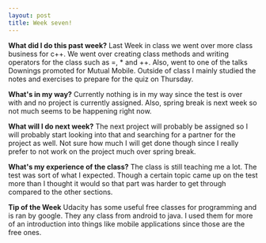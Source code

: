 ```yaml
---
layout: post
title: Week seven!
---
```


**What did I do this past week?**
Last Week in class we went over more class business for c++. We went over creating class methods and writing operators for the class such as =, * and ++. Also, went to one of the talks Downings promoted for Mutual Mobile. Outside of class I mainly studied the notes and exercises to prepare for the quiz on Thursday.

**What's in my way?**
Currently nothing is in my way since the test is over with and no project is currently assigned. Also, spring break is next week so not much seems to be happening right now.

**What will I do next week?**
The next project will probably be assigned so I will probably start looking into that and searching for a partner for the project as well. Not sure how much I will get done though since I really prefer to not work on the project much over spring break.

**What's my experience of the class?**
The class is still teaching me a lot. The test was sort of what I expected. Though a certain topic came up on the test more than I thought it would so that part was harder to get through compared to the other sections.

**Tip of the Week**
Udacity has some useful free classes for programming and is ran by google. They any class from android to java. I used them for more of an introduction into things like mobile applications since those are the free ones.

